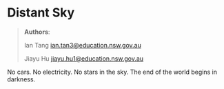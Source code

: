 # Distant Sky
> **Authors**:
>
> Ian Tang <ian.tan3@education.nsw.gov.au>
>
> Jiayu Hu <jiayu.hu1@education.nsw.gov.au>

No cars. No electricity. No stars in the sky. The end of the world begins in darkness.
